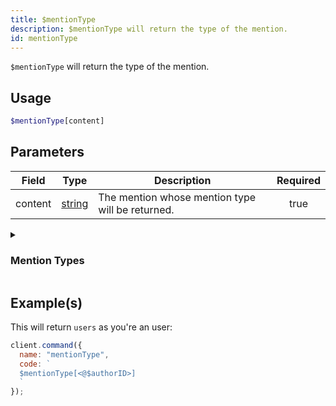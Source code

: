 ```yaml
---
title: $mentionType
description: $mentionType will return the type of the mention.
id: mentionType
---
```


`$mentionType` will return the type of the mention.

## Usage

```php
$mentionType[content]
```

## Parameters

| Field   | Type                                                                                              | Description                                      | Required |
| ------- | ------------------------------------------------------------------------------------------------- | ------------------------------------------------ | :------: |
| content | [string](https://developer.mozilla.org/en-US/docs/Web/JavaScript/Reference/Global_Objects/String) | The mention whose mention type will be returned. |   true   |

<details>
  <summary> <h3> Mention Types </h3></summary>

| Type     | Description                       |
| -------- | --------------------------------- |
| everyone | `@everyone` and `@here` mentions. |
| users    | All user mentions.                |
| roles    | All role mentions.                |
| all      | Everything listed above.          |

</details>

## Example(s)

This will return `users` as you're an user:

```javascript
client.command({
  name: "mentionType",
  code: `
  $mentionType[<@$authorID>]
  `
});
```
